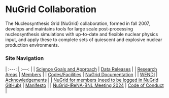 # NuGrid Collaboration

The Nucleosynthesis Grid (NuGrid) collaboration, formed in fall 2007, develops
and maintains tools for large scale post-processing nucleosynthesis simulations
with up-to-date and flexible nuclear physics input, and apply these to complete
sets of quiescent and explosive nuclear production environments.


### Site Navigation

 | :---:                                               | :---:                           |
 | [Science Goals and Approach](content/science_goals) | [Data Releases](content/data)   |
 | [Research Areas](content/research_areas)            | [Members](content/members)      |
 | [Codes/Facilities](content/codes_collab)            | [NuGrid Documentation](content/NuGridDoc/NuGridDoc_index.md) |
 | [WENDI](content/wendi)  | [Acknowledgements](content/ack)           |
 | [NuGrid for members (need to be logged in NuGrid GitHub)](https://github.com/NuGrid/NuGrid-for-Members) | [Manifesto](content/manifesto) |
|  [NuGrid-IReNA-BNL Meeting 2024](content/collab-meeting-2024) | [Code of Conduct](content/code_conduct)    |
